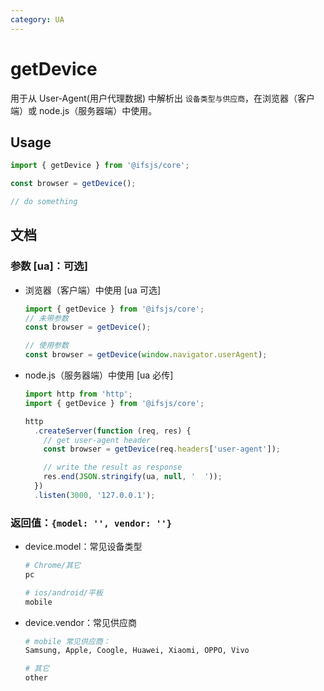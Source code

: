 ```yaml
---
category: UA
---
```


# getDevice

用于从 User-Agent(用户代理数据) 中解析出 `设备类型与供应商`，在浏览器（客户端）或 node.js（服务器端）中使用。

## Usage

```ts
import { getDevice } from '@ifsjs/core';

const browser = getDevice();

// do something
```

## 文档

### 参数 [ua]：可选]

- 浏览器（客户端）中使用 [ua 可选]

  ```ts
  import { getDevice } from '@ifsjs/core';
  // 未带参数
  const browser = getDevice();

  // 使用参数
  const browser = getDevice(window.navigator.userAgent);
  ```

- node.js（服务器端）中使用 [ua 必传]

  ```ts
  import http from 'http';
  import { getDevice } from '@ifsjs/core';

  http
    .createServer(function (req, res) {
      // get user-agent header
      const browser = getDevice(req.headers['user-agent']);

      // write the result as response
      res.end(JSON.stringify(ua, null, '  '));
    })
    .listen(3000, '127.0.0.1');
  ```

### 返回值：`{model: '', vendor: ''}`

- device.model：常见设备类型

  ```bash
  # Chrome/其它
  pc

  # ios/android/平板
  mobile
  ```

- device.vendor：常见供应商

  ```bash
  # mobile 常见供应商：
  Samsung, Apple, Coogle, Huawei, Xiaomi, OPPO, Vivo

  # 其它
  other
  ```
